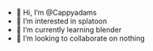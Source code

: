 - 👋 Hi, I’m @Cappyadams
- 👀 I’m interested in splatoon
- 🌱 I’m currently learning blender
- 💞️ I’m looking to collaborate on nothing

<!---
Cappyadams/Cappyadams is a ✨ special ✨ repository because its `README.md` (this file) appears on your GitHub profile.
You can click the Preview link to take a look at your changes.
--->
